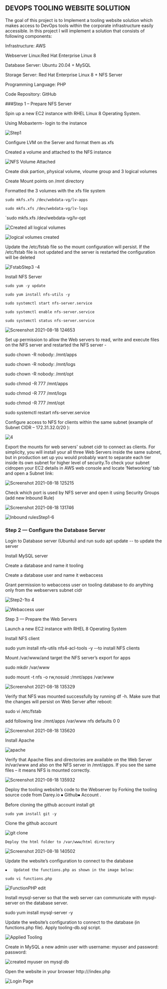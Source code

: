 ## DEVOPS TOOLING WEBSITE SOLUTION
The goal of this project is to Implement a tooling website solution which makes access to DevOps tools within the corporate infrastructure easily accessible.
In this project I will implement a solution that consists of following components:

Infrastructure:
AWS

Webserver Linux:Red Hat Enterprise Linux 8

Database Server: Ubuntu 20.04 + MySQL

Storage Server: Red Hat Enterprise Linux 8 + NFS Server

Programming Language: PHP

Code Repository: GitHub

###Step 1 – Prepare NFS Server

Spin up a new EC2 instance with RHEL Linux 8 Operating System.

Using Mobaxterm- login to the instance

![Step1](https://user-images.githubusercontent.com/10111342/129738324-accd762b-3ced-4e13-a0af-f0970ab60329.png)

Configure LVM on the Server and format them as xfs

   Created a volume and attached to the NFS instance
   
   ![NFS Volume Attached](https://user-images.githubusercontent.com/10111342/129741228-2295fd00-0088-4e8f-bc21-68c7c9b6288a.png)
   
   Create disk partion, physical volume, vloume group and 3  logical volumes
   
   Create Mount points on /mnt directory
   
   Formatted the 3 volumes with the xfs file system

`sudo mkfs.xfs /dev/webdata-vg/lv-apps`

`sudo mkfs.xfs /dev/webdata-vg/lv-logs`

`sudo mkfs.xfs /dev/webdata-vg/lv-opt
   
   
   ![Created all logical volumes](https://user-images.githubusercontent.com/10111342/129936073-62972d2c-9884-4436-8da9-f6628278e311.png)
   
   
   ![logical volumes created](https://user-images.githubusercontent.com/10111342/129937735-4d996ebc-07d2-4a12-9502-a74caae73f33.png)

   
   Update the /etc/fstab file so the mount configuration will persist. If the /etc/fstab file is not updated and the server is restarted the configuration will be deleted
   
   
![FstabStep3 -4](https://user-images.githubusercontent.com/10111342/129937047-43a75582-846d-4a60-b82d-b77d793113de.png)

   
   Install NFS Server

`sudo yum -y update`

`sudo yum install nfs-utils -y`

`sudo systemctl start nfs-server.service`

`sudo systemctl enable nfs-server.service`

`sudo systemctl status nfs-server.service`


![Screenshot 2021-08-18 124653](https://user-images.githubusercontent.com/10111342/129938881-dde2034d-3112-4fb0-afe4-88dca2498e5a.png)

   Set up permission to allow the Web servers to read, write and execute files on the NFS server and restarted the NFS server - 
   
sudo chown -R nobody: /mnt/apps

sudo chown -R nobody: /mnt/logs

sudo chown -R nobody: /mnt/opt
 
sudo chmod -R 777 /mnt/apps

sudo chmod -R 777 /mnt/logs

sudo chmod -R 777 /mnt/opt

sudo systemctl restart nfs-server.service

Configure access to NFS for clients within the same subnet (example of Subnet CIDR – 172.31.32.0/20 ):

![4](https://user-images.githubusercontent.com/10111342/129944295-4fd6b967-0971-4310-921b-816bb1f90a5f.png)


Export the mounts for web servers' subnet cidr to connect as clients. For simplicity, you will install your all three Web Servers inside the same subnet, but in production set up you would probably want to separate each tier inside its own subnet for higher level of security.To check your subnet cidropen your EC2 details in AWS web console and locate ‘Networking’ tab and open a Subnet link:

![Screenshot 2021-08-18 125215](https://user-images.githubusercontent.com/10111342/129940132-0c9952c8-67c8-426a-bc26-715ddde250ee.png)

Check which port is used by NFS server and open it using Security Groups (add new Inbound Rule)

![Screenshot 2021-08-18 131746](https://user-images.githubusercontent.com/10111342/129943118-92bf7524-eb38-4254-adc4-b7bcd3f9e0ff.png)

![Inbound rulesStep1-6](https://user-images.githubusercontent.com/10111342/129940703-f3a9c4d5-a609-4a09-8a24-a7f3a41f2ef5.png)

### Step 2 — Configure the Database Server

Login to Database server (Ubuntu) and run sudo apt update  -- to update the server
 
Install MySQL server

Create a database and name it tooling

Create a database user and name it webaccess

Grant permission to webaccess user on tooling database to do anything only from the webservers  subnet cidr

 ![Step2-1to 4](https://user-images.githubusercontent.com/10111342/129945046-68e906b6-77ae-492b-af3b-6baa97fba0fe.png)
 
 
![Webaccess user](https://user-images.githubusercontent.com/10111342/129946322-6b6b78b9-0d96-41f4-864e-7a5cef7b0902.png)


Step 3 — Prepare the Web Servers

Launch a new EC2 instance with RHEL 8 Operating System

Install NFS client

sudo yum install nfs-utils nfs4-acl-tools -y  --to install NFS clients

Mount /var/www/and target the NFS server’s export for apps

sudo mkdir /var/www

sudo mount -t nfs -o rw,nosuid <NFS-Server-Private-IP-Address>:/mnt/apps /var/www


![Screenshot 2021-08-18 135329](https://user-images.githubusercontent.com/10111342/129947947-aa27aa34-d8b4-46bb-9f27-836292b1138f.png)

Verify that NFS was mounted successfully by running df -h. Make sure that the changes will persist on Web Server after reboot:

sudo vi /etc/fstab

add following line <NFS-Server-Private-IP-Address>:/mnt/apps /var/www nfs defaults 0 0


![Screenshot 2021-08-18 135620](https://user-images.githubusercontent.com/10111342/129948319-eb628e7c-677d-409b-ae6c-d99f6894b220.png)

Install Apache

![apache](https://user-images.githubusercontent.com/10111342/129948540-3b4ab0bd-8efb-43fe-b841-b394c4733201.png)

Verify that Apache files and directories are available on the Web Server in/var/www and also on the NFS server in /mnt/apps. If you see the same files – it means NFS is mounted correctly.

![Screenshot 2021-08-18 135932](https://user-images.githubusercontent.com/10111342/129948758-d1691136-8094-4a06-b6a3-62fd52fca5f7.png)

Deploy the tooling website’s code to the Webserver by Forking the tooling source code from Darey.io ⦁	Github⦁	 Account . 

Before cloning the github account install git

`sudo yum install git -y`

Clone the github account

![git clone](https://user-images.githubusercontent.com/10111342/129949120-d223b48b-3649-40d9-b3aa-83d06ac9f867.png)

	Deploy the html folder to /var/www/html directory
   
   ![Screenshot 2021-08-18 140502](https://user-images.githubusercontent.com/10111342/129949464-51dcc271-3bac-4a97-b859-16640cb1edc3.png)
   
   Update the website’s configuration to connect to the database
   
    ⦁	Updated the functions.php as shown in the image below:
    
`sudo vi functions.php`

![FunctionPHP edit](https://user-images.githubusercontent.com/10111342/129951065-20f752ef-b631-405f-acff-43ed7bd75090.png)


Install mysql-server so that the web server can communicate with mysql-server on the database server. 

sudo yum install mysql-server -y

Update the website’s configuration to connect to the database (in functions.php file). Apply tooling-db.sql script.

![Applied Tooling](https://user-images.githubusercontent.com/10111342/129950390-15f50ded-2589-41d5-975d-65568254c7c2.png)

Create in MySQL a new admin user with username: myuser and password: password:

![created myuser on mysql db](https://user-images.githubusercontent.com/10111342/129950511-34257e27-eccd-4f9a-8e4e-e22261f93f61.png)

Open the website in your browser http://<Web-Server-Public-IP-Address-or-Public-DNS-Name>/index.php

![Login Page](https://user-images.githubusercontent.com/10111342/129950697-bfd73fe2-dafd-4cbe-998c-d109f16919f5.png)

   
